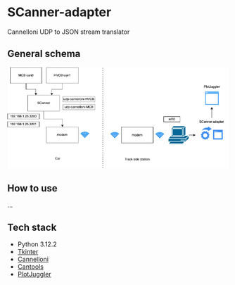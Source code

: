 # SCanner-adapter
Cannelloni UDP to JSON stream translator

## General schema
![General schema](img/general-schema.png)

## How to use
...

## Tech stack
- Python 3.12.2
- [Tkinter](https://docs.python.org/3/library/tkinter.html)
- [Cannelloni](https://github.com/mguentner/cannelloni)
- [Cantools](https://pypi.org/project/cantools/)
- [PlotJuggler](https://github.com/facontidavide/PlotJuggler)
